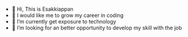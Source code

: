- 👋 Hi, This is Esakkiappan
- 👀 I would like me to grow my career in coding
- 🌱 I’m currently get exposure to technology 
- 💞️ I’m looking for an better opportunity to develop my skill with the job

<!---
Esakkiappan-S/Esakkiappan-S is a ✨ special ✨ repository because its `README.md` (this file) appears on your GitHub profile.
You can click the Preview link to take a look at your changes.
--->
